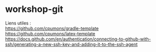 # workshop-git

Liens utiles :  
https://github.com/cpumons/gradle-template  
https://github.com/cpumons/latex-template
https://docs.github.com/en/authentication/connecting-to-github-with-ssh/generating-a-new-ssh-key-and-adding-it-to-the-ssh-agent
